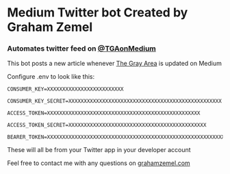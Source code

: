 # Medium Twitter bot Created by Graham Zemel  
### Automates twitter feed on [@TGAonMedium](twitter.com/tgaonmedium)
This bot posts a new article whenever [The Gray Area](medium.com/the-gray-area) is updated on Medium  

Configure .env to look like this:  
```
CONSUMER_KEY=XXXXXXXXXXXXXXXXXXXXXXXXX

CONSUMER_KEY_SECRET=XXXXXXXXXXXXXXXXXXXXXXXXXXXXXXXXXXXXXXXXXXXXXXXXXX

ACCESS_TOKEN=XXXXXXXXXXXXXXXXXXXXXXXXXXXXXXXXXXXXXXXXXXXXXXXXXX

ACCESS_TOKEN_SECRET=XXXXXXXXXXXXXXXXXXXXXXXXXXXXXXXXXXXXXXXXXXXXX

BEARER_TOKEN=XXXXXXXXXXXXXXXXXXXXXXXXXXXXXXXXXXXXXXXXXXXXXXXXXXXXXXXXXXXXXXXXXXXXXXXXXXXXXXXXXXXXXXXXXXXXXXXXXXXXXXXXXXXXXXXX
```

These will all be from your Twitter app in your developer account

Feel free to contact me with any questions on [grahamzemel.com](grahamzemel.com/contact)